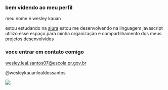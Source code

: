 ### bem videndo ao meu perfil

meu nome é wesley kauan

estou estudando na [alura](https://www.alura.com.br)
estou me desenvolvendo na linguagem javascript
utilizo esse espaço para minha organização e compartilhamento dos meus projetos desenvolvidos

### voce entrar em contato comigo

wesley.leal.santos07@escola.pr.gov.br

@wesleykauanlealdossantos

![](https://media.tenor.com/kAodEI2JeiMAAAAd/good-fine.gif)
